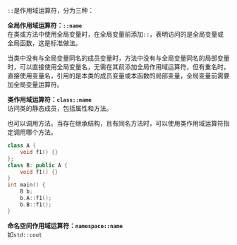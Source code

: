 
`::`是作用域运算符，分为三种：  

**全局作用域运算符：`::name`**  
在类或方法中使用全局变量时，在全局变量前添加`::`，表明访问的是全局变量或全局函数，这是标准做法。   

当类中没有与全局变量同名的成员变量时，方法中没有与全局变量同名的局部变量时，可以直接使用全局变量名，无需在其前添加全局作用域运算符，但有重名时，直接使用变量名，引用的是本类的成员变量或本函数的局部变量，全局变量前需要加全局变量运算符。  

**类作用域运算符：`class::name`**  
访问类的静态成员，包括属性和方法。  

也可以调用方法。当存在继承结构，且有同名方法时，可以使用类作用域运算符指定调用哪个方法。  
```cpp
class A {
    void f1() {}
};
class B: public A {
    void f1() {}
}
int main() {
    B b;
    b.A::f1();
    b.B::f1();
}
```

**命名空间作用域运算符：`namespace::name`**  
如`std::cout`
